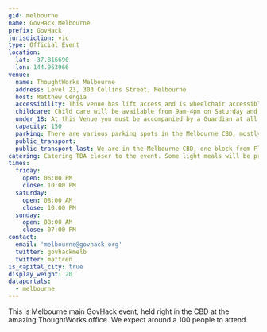 ```yaml
---
gid: melbourne
name: GovHack Melbourne
prefix: GovHack
jurisdiction: vic
type: Official Event
location:
  lat: -37.816690
  lon: 144.963966
venue:
  name: ThoughtWorks Melbourne
  address: Level 23, 303 Collins Street, Melbourne
  host: Matthew Cengia
  accessibility: This venue has lift access and is wheelchair accessible. The door to the street requires a key card for entry, but we'll have somebody downstairs to let people in during peak times, and a phone number you can call outside of that.
  childcare: Child care will be available from 9am-4pm on Saturday and 9am-3pm on Sunday (possibly finishing closer to 5pm, depending on what we can manage). We will not be offering childcare for children 0-2 years old. Children 3-5/6 years old will have their own space in venue with room for 3-6 children – two carers. Children 6/7-12 years old will have their own space in venue with room for 5-10 children – two carers. We will be providing suitable entertainment as recommended by our childcare providers. We would also ask for your understanding that when all places are taken, we will not ask our childcare workers to stretch themselves. Depending on levels of demand, first in best dressed is probably how we will run it. Parents are expected to stay on site while their child is in childcare – this is not a drop zone for your shopping expedition.
  under_18: At this Venue you must be accompanied by a Guardian at all times.
  capacity: 150
  parking: There are various parking spots in the Melbourne CBD, mostly requiring a ticket.
  public_transport: 
  public_transport_last: We are in the Melbourne CBD, one block from Flinders Street, so please check the PTV website or Google for the latest public transport departure for your train/tram/bus line.
catering: Catering TBA closer to the event. Some light meals will be provided, but participants may need to bring some of their own snacks.
times:
  friday:
    open: 06:00 PM
    close: 10:00 PM
  saturday:
    open: 08:00 AM
    close: 10:00 PM
  sunday:
    open: 08:00 AM
    close: 07:00 PM
contact:
  email: 'melbourne@govhack.org'
  twitter: govhackmelb
  twitter: mattcen
is_capital_city: true
display_weight: 20
dataportals:
  - melbourne
---
```


This is Melbourne main GovHack event, held right in the CBD at the amazing ThoughtWorks office. We expect around a 100 people to attend.